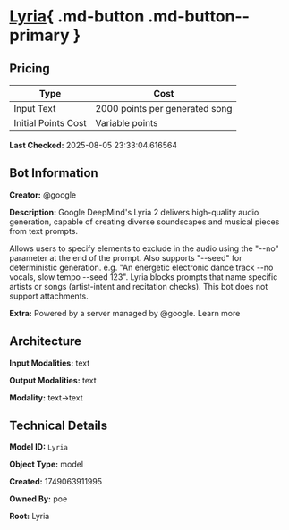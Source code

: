 # [Lyria](https://poe.com/Lyria){ .md-button .md-button--primary }

## Pricing

| Type | Cost |
|------|------|
| Input Text | 2000 points per generated song |
| Initial Points Cost | Variable points |

**Last Checked:** 2025-08-05 23:33:04.616564


## Bot Information

**Creator:** @google

**Description:** Google DeepMind's Lyria 2 delivers high-quality audio generation, capable of creating diverse soundscapes and musical pieces from text prompts.

Allows users to specify elements to exclude in the audio using the "--no" parameter at the end of the prompt. Also supports "--seed" for deterministic generation. e.g. "An energetic electronic dance track --no vocals, slow tempo --seed 123". Lyria blocks prompts that name specific artists or songs (artist-intent and recitation checks). This bot does not support attachments.

**Extra:** Powered by a server managed by @google. Learn more


## Architecture

**Input Modalities:** text

**Output Modalities:** text

**Modality:** text->text


## Technical Details

**Model ID:** `Lyria`

**Object Type:** model

**Created:** 1749063911995

**Owned By:** poe

**Root:** Lyria
